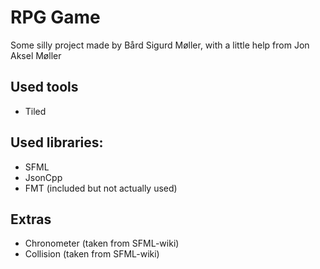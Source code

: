 # RPG Game

Some silly project made by Bård Sigurd Møller, with a little help from Jon Aksel Møller

##	Used tools
- Tiled

##	Used libraries:
- SFML
- JsonCpp
- FMT (included but not actually used)

##	Extras
- Chronometer (taken from SFML-wiki)
- Collision (taken from SFML-wiki)
